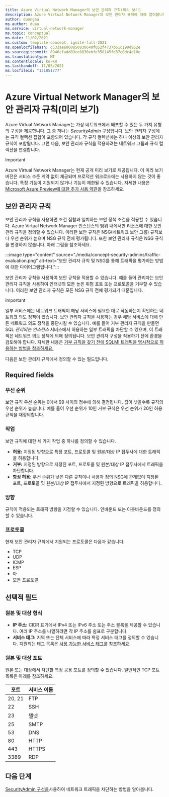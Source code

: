 ```yaml
---
title: Azure Virtual Network Manager의 보안 관리자 규칙(미리 보기)
description: Azure Virtual Network Manager의 보안 관리자 규칙에 대해 알아봅니다.
author: duongau
ms.author: duau
ms.service: virtual-network-manager
ms.topic: conceptual
ms.date: 11/02/2021
ms.custom: template-concept, ignite-fall-2021
ms.openlocfilehash: d533ae6860850830640f052f4737b61c199d952e
ms.sourcegitcommit: 8946cfadd89ce8830ebfe358145fd37c0dc4d10e
ms.translationtype: MT
ms.contentlocale: ko-KR
ms.lasthandoff: 11/05/2021
ms.locfileid: "131851777"
---
```

# <a name="security-admin-rules-in-azure-virtual-network-manager-preview"></a>Azure Virtual Network Manager의 보안 관리자 규칙(미리 보기)

Azure Virtual Network Manager는 가상 네트워크에서 배포할 수 있는 두 가지 유형의 구성을 제공합니다. 그 중 하나는 *SecurityAdmin* 구성입니다. 보안 관리자 구성에는 규칙 컬렉션 집합이 포함되어 있습니다. 각 규칙 컬렉션에는 하나 이상의 보안 관리자 규칙이 포함됩니다. 그런 다음, 보안 관리자 규칙을 적용하려는 네트워크 그룹과 규칙 컬렉션을 연결합니다.

> [!IMPORTANT]
> Azure Virtual Network Manager는 현재 공개 미리 보기로 제공됩니다.
> 이 미리 보기 버전은 서비스 수준 계약 없이 제공되며 프로덕션 워크로드에는 사용하지 않는 것이 좋습니다. 특정 기능이 지원되지 않거나 기능이 제한될 수 있습니다.
> 자세한 내용은 [Microsoft Azure Preview에 대한 추가 사용 약관](https://azure.microsoft.com/support/legal/preview-supplemental-terms/)을 참조하세요.

## <a name="security-admin-rules"></a>보안 관리자 규칙

보안 관리자 규칙을 사용하면 조건 집합과 일치하는 보안 정책 조건을 적용할 수 있습니다. Azure Virtual Network Manager 인스턴스의 범위 내에서만 리소스에 대한 보안 관리 규칙을 정의할 수 있습니다. 이러한 보안 규칙은 NSG(네트워크 보안 그룹) 규칙보다 우선 순위가 높으며 NSG 규칙 전에 평가됩니다. 또한 보안 관리자 규칙은 NSG 규칙을 변경하지 않습니다. 아래 그림을 참조하세요.

:::image type="content" source="./media/concept-security-admins/traffic-evaluation.png" alt-text="보안 관리자 규칙 및 NSG를 통해 트래픽을 평가하는 방법에 대한 다이어그램입니다.":::

보안 관리자 규칙을 사용하여 보안 규칙을 적용할 수 있습니다. 예를 들어 관리자는 보안 관리자 규칙을 사용하여 인터넷의 모든 높은 위험 포트 또는 프로토콜을 거부할 수 있습니다. 이러한 보안 관리자 규칙은 모든 NSG 규칙 전에 평가되기 때문입니다.

> [!IMPORTANT]
> 일부 서비스에는 네트워크 트래픽이 해당 서비스에 필요한 대로 작동하는지 확인하는 네트워크 의도 정책이 있습니다. 보안 관리자 규칙을 사용하는 경우 해당 서비스에 대해 만든 네트워크 의도 정책을 중단시킬 수 있습니다. 예를 들어 거부 관리자 규칙을 만들면 SQL *관리되는 인스턴스* 서비스에서 허용하는 일부 트래픽을 차단할 수 있으며, 이 트래픽은 네트워크 의도 정책에 의해 정의됩니다. 보안 관리자 구성을 적용하기 전에 환경을 검토해야 합니다. 자세한 내용은 [거부 규칙을 갖기 전에 SQLMI 트래픽을 명시적으로 허용하는 방법을 참조하세요.](faq.md#how-can-i-explicitly-allow-sqlmi-traffic-before-having-deny-rules)

다음은 보안 관리자 규칙에서 정의할 수 있는 필드입니다.

## <a name="required-fields"></a>Required fields

### <a name="priority"></a>우선 순위

보안 규칙 우선 순위는 0에서 99 사이의 정수에 의해 결정됩니다. 값이 낮을수록 규칙의 우선 순위가 높습니다. 예를 들어 우선 순위가 10인 거부 규칙은 우선 순위가 20인 허용 규칙을 재정의합니다. 

### <a name="action"></a><a name = "action"></a>작업

보안 규칙에 대한 세 가지 작업 중 하나를 정의할 수 있습니다.

* **허용:** 지정된 방향으로 특정 포트, 프로토콜 및 원본/대상 IP 접두사에 대한 트래픽을 허용합니다.
* **거부:** 지정된 방향으로 지정된 포트, 프로토콜 및 원본/대상 IP 접두사에서 트래픽을 차단합니다.
* **항상 허용:** 우선 순위가 낮은 다른 규칙이나 사용자 정의 NSG에 관계없이 지정된 포트, 프로토콜 및 원본/대상 IP 접두사에서 지정된 방향으로 트래픽을 허용합니다.

### <a name="direction"></a>방향

규칙이 적용되는 트래픽 방향을 지정할 수 있습니다. 인바운드 또는 아웃바운드를 정의할 수 있습니다.

### <a name="protocol"></a>프로토콜

현재 보안 관리자 규칙에서 지원되는 프로토콜은 다음과 같습니다.

* TCP
* UDP
* ICMP
* ESP
* 아
* 모든 프로토콜

## <a name="optional-fields"></a>선택적 필드

### <a name="source-and-destination-types"></a>원본 및 대상 형식

* **IP 주소:** CIDR 표기에서 IPv4 또는 IPv6 주소 또는 주소 블록을 제공할 수 있습니다. 여러 IP 주소를 나열하려면 각 IP 주소를 쉼표로 구분합니다.
* **서비스 태그:** 지역 또는 전체 서비스에 따라 특정 서비스 태그를 정의할 수 있습니다. 지원되는 태그 목록은 [사용 가능한 서비스 태그](../virtual-network/service-tags-overview.md#available-service-tags)를 참조하세요.

### <a name="source-and-destination-ports"></a>원본 및 대상 포트

원본 또는 대상에서 차단할 특정 공용 포트를 정의할 수 있습니다. 일반적인 TCP 포트 목록은 아래를 참조하세요.

| 포트 | 서비스 이름 |
| ----- | ------------ |
| 20, 21 | FTP |
| 22 | SSH |
| 23 | 텔넷 |
| 25 | SMTP |
| 53 | DNS |
| 80 | HTTP |
| 443 | HTTPS |
| 3389 | RDP |

## <a name="next-steps"></a>다음 단계 

[SecurityAdmin 구성을](how-to-block-network-traffic-portal.md)사용하여 네트워크 트래픽을 차단하는 방법을 알아봅니다.
